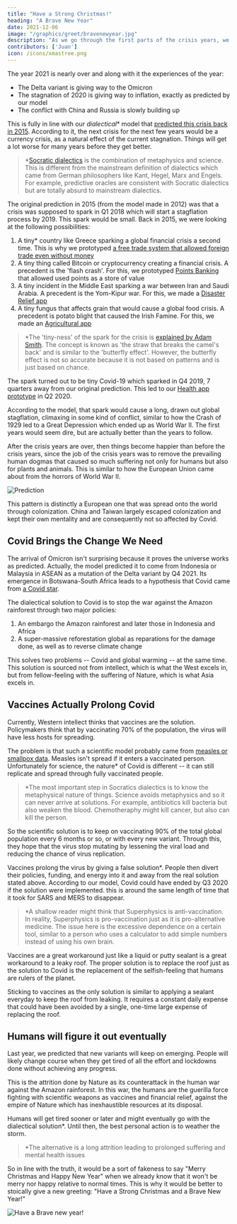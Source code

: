 ```yaml
---
title: "Have a Strong Christmas!"
heading: "A Brave New Year"
date: 2021-12-06
image: "/graphics/greet/bravenewyear.jpg"
description: "As we go through the first parts of the crisis years, we wish everyone a strong Christmas and a Brave New Year ahead!"
contributors: ['Juan']
icon: /icons/xmastree.png
---
```



The year 2021 is nearly over and along with it the experiences of the year:

- The Delta variant is giving way to the Omicron 
- The stagnation of 2020 is giving way to inflation, exactly as predicted by our model 
- The conflict with China and Russia is slowly building up

This is fully in line with our <i>dialectical</i>* model that [predicted this crisis back in 2015](/social/supersociology/precrisis-years). According to it, the next crisis for the next few years would be a currency crisis, as a natural effect of the current stagnation. Things will get a lot worse for many years before they get better.

> *[Socratic dialectics](/superphysics/principles/chapter-11) is the combination of metaphysics and science. This is different from the mainstream definition of dialectics which came from German philosophers like Kant, Hegel, Marx and Engels. For example, predictive oracles are consistent with Socratic dialectics but are totally absurd to mainstream dialectics.


<!-- Behind every human mind is a desire for something or things. Mentality creates reality and so reality will match that desire. For example , the Jews and Muslims sincerely believe in an end of days and so there is a regular end of days for them. Chinese believe that China is the center of the universe and so China now is the center of the manufacturing universe.  -->

The original prediction in 2015 (from the model made in 2012) was that a crisis was supposed to spark in Q1 2018 which will start a stagflation process by 2019. This spark would be small. Back in 2015, we were looking at the following possibilities:

1. A tiny* country like Greece sparking a global financial crisis a second time. This is why we prototyped [a free trade system that allowed foreign trade even without money](https://www.pantrypoints.com/trisactions/world/)
2. A tiny thing called Bitcoin or cryptocurrency creating a financial crisis. A precedent is the 'flash crash'. For this, we prototyped [Points Banking](https://pantrypoints.com/trisactions/banking/) that allowed used points as a store of value
3. A tiny incident in the Middle East sparking a war between Iran and Saudi Arabia. A precedent is the Yom-Kipur war.  For this, we made a [Disaster Relief app](https://circle.pantrypoints.com/)
4. A tiny fungus that affects grain that would cause a global food crisis. A precedent is potato blight that caused the Irish Famine. For this, we made an [Agricultural app](https://pantrypoints.com/farm)


> *The 'tiny-ness' of the spark for the crisis is [explained by Adam Smith](/social/economics/fallacies/profit-maximization-is-absurd). The concept is known as 'the straw that breaks the camel's back' and is similar to the 'butterfly effect'. However, the butterfly effect is not so accurate because it is not based on patterns and is just based on chance.   


The spark turned out to be tiny Covid-19 which sparked in Q4 2019, 7 quarters away from our original prediction. This led to our [Health app prototype](https://pantrypoints.com/trisactions/health) in Q2 2020. 


<!-- > *Our failure criteria would be 8 quarters. This means if the crisis did not spark by Q1 2020, then the whole prediction would be random chance. -->


According to the model, that spark would cause a long, drawn out global stagflation, climaxing in some kind of conflict, similar to how the Crash of 1929 led to a Great Depression which ended up as World War II. The first years would seem dire, but are actually better than the years to follow.

After the crisis years are over, then things become happier than before the crisis years, since the job of the crisis years was to remove the prevailing human dogmas that caused so much suffering not only for humans but also for plants and animals. This is similar to how the European Union came about from the horrors of World War II. 

![Prediction](/graphics/prediction.jpg)

This pattern is distinctly a European one that was spread onto the world through colonization. China and Taiwan largely escaped colonization and kept their own mentality and are consequently not so affected by Covid.


## Covid Brings the Change We Need

The arrival of Omicron isn't surprising because it proves the universe works as predicted. Actually, the model predicted it to come from Indonesia or Malaysia in ASEAN as a mutation of the Delta variant by Q4 2021. Its emergence in Botswana-South Africa leads to a hypothesis that Covid came from [a Covid star](/bio/solutions/covid-star). <!-- focusing on quality instead of quantity.* -->

The dialectical solution to Covid is to stop the war against the Amazon rainforest through two major policies: 

1. An embargo the Amazon rainforest and later those in Indonesia and Africa
2. A super-massive reforestation global as reparations for the damage done, as well as to reverse climate change

This solves two problems -- Covid and global warming -- at the same time. This solution is sourced not from intellect, which is what the West excels in, but from fellow-feeling with the suffering of Nature, which is what Asia excels in. 


## Vaccines Actually Prolong Covid

Currently, Western intellect thinks that <!-- most of the world believes --> vaccines are the solution. Policymakers think that by vaccinating 70% of the population, the virus will have less hosts for spreading.

The problem is that such a scientific model probably came from [measles or smallpox data](https://pubmed.ncbi.nlm.nih.gov/6879000/). Measles isn't spread if it enters a vaccinated person. Unfortunately for science, the nature* of Covid is different -- it can still replicate and spread through fully vaccinated people.

> *The most important step in Socratics dialectics is to know the metaphysical nature of things. Science avoids metaphysics and so it can never arrive at solutions. For example, antibiotics kill bacteria but also weaken the blood. Chemotheraphy might kill cancer, but also can kill the person.


So the scientific solution is to keep on vaccinating 90% of the total global population every 6 months or so, or with every new variant. Through this, they hope that the virus stop mutating by lessening the viral load and reducing the chance of virus replication.

Vaccines prolong the virus by giving a false solution*. People then divert their policies, funding, and energy into it and away from the real solution stated above. According to our model, Covid could have ended by Q3 2020 if the solution were implemented. this is around the same length of time that it took for SARS and MERS to disappear.  


> *A shallow reader might think that Superphysics is anti-vaccination. In reality, Superphysics is pro-vaccination just as it is pro-alternative medicine. The issue here is the excessive dependence on a certain tool, similar to a person who uses a calculator to add simple numbers instead of using his own brain.  



Vaccines are a great workaround just like a liquid or putty sealant is a great workaround to a leaky roof. The proper solution is to replace the roof just as the solution to Covid is the replacement of the selfish-feeling that humans are rulers of the planet. 

Sticking to vaccines as the only solution is similar to applying a sealant everyday to keep the roof from leaking. It requires a constant daily expense that could have been avoided by a single, one-time large expense of replacing the roof.   


## Humans will figure it out eventually

Last year, we predicted that new variants will keep on emerging. People will likely change course when they get tired of all the effort and lockdowns done without achieving any progress. 

This is the attrition done by Nature as its counterattack in the human war against the Amazon rainforest. In this war, the humans are the guerilla force fighting with scientific weapons as vaccines and financial relief, against the empire of Nature which has inexhaustible resources at its disposal. 

Humans will get tired sooner or later and might eventually go with the dialectical solution*. Until then, the best personal action is to weather the storm. 


> *The alternative is a long attrition leading to prolonged suffering and mental health issues


<!-- This solution is the exactly the same one for global warming disasters. Two birds with one stone. 

COP26 was technically a failure, but not a huge one. So we expect Covid and global warming disasters to continue. The slow solution is that after the baby boomers all die, the millennials will implement the solution that their imperalistic generation of their fathers*

Baby boomers are unskilled in tech. 

> *Those fathers merely carried over the imperliaistic mentality from their fathers who got from theirs. 
 -->

<!-- As of the moment, Judeo-Christianity is the dominant organized metaphysicsl belief system (i.e. religion) and so it would be more interesting to switch to Asian traditions such as Hinduism, Buddhism, and Taoism.
 -->
<!-- advanced intelectually, but very backward morally. It the job of Asia to push the heart of humanity against the Western brain that is heartlessly destroying the planet for the sake of GDP growth which leads to money and material pleasures.  -->

So in line with the truth, it would be a sort of fakeness to say "Merry Christmas and Happy New Year" when we already know that it won't be merry nor happy relative to normal times. This is why it would be better to stoically give a new greeting: "Have a Strong Christmas and a Brave New Year!"

![Have a Brave new year!](/graphics/greet/bravenewyear.jpg)
